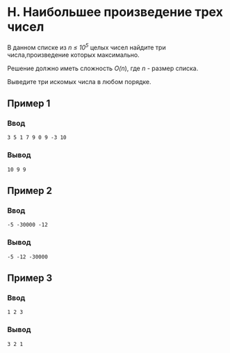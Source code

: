 # H. Наибольшее произведение трех чисел

В данном списке из _n ≤ 10<sup>5</sup>_ целых чисел найдите три числа,произведение которых максимально.

Решение должно иметь сложность _O(n_), где _n_ - размер списка.

Выведите три искомых числа в любом порядке.

## Пример 1

### Ввод

    3 5 1 7 9 0 9 -3 10

### Вывод

    10 9 9

## Пример 2

### Ввод

    -5 -30000 -12

### Вывод

    -5 -12 -30000

## Пример 3

### Ввод

    1 2 3

### Вывод

    3 2 1


